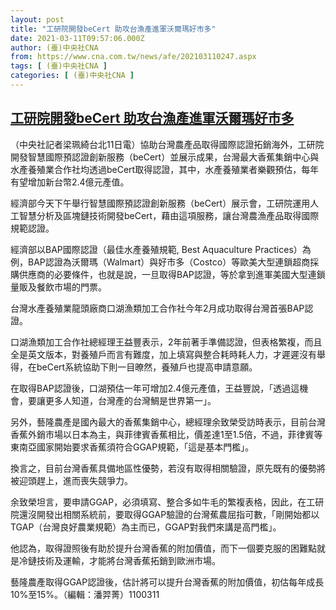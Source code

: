 ```yaml
---
layout: post
title: "工研院開發beCert 助攻台漁產進軍沃爾瑪好市多"
date: 2021-03-11T09:57:06.000Z
author: (臺)中央社CNA
from: https://www.cna.com.tw/news/afe/202103110247.aspx
tags: [ (臺)中央社CNA ]
categories: [ (臺)中央社CNA ]
---
```

<!--1615456626000-->
[工研院開發beCert 助攻台漁產進軍沃爾瑪好市多](https://www.cna.com.tw/news/afe/202103110247.aspx)
------

<div>
<div></div><div class="paragraph"><p>（中央社記者梁珮綺台北11日電）協助台灣農產品取得國際認證拓銷海外，工研院開發智慧國際預認證創新服務（beCert）並展示成果，台灣最大香蕉集銷中心與水產養殖業合作社均透過beCert取得認證，其中，水產養殖業者樂觀預估，每年有望增加新台幣2.4億元產值。</p><p>經濟部今天下午舉行智慧國際預認證創新服務（beCert）展示會，工研院運用人工智慧分析及區塊鏈技術開發beCert，藉由這項服務，讓台灣農漁產品取得國際規範認證。</p><p>經濟部以BAP國際認證（最佳水產養殖規範, Best Aquaculture Practices）為例，BAP認證為沃爾瑪（Walmart）與好市多（Costco）等歐美大型連鎖超商採購供應商的必要條件，也就是說，一旦取得BAP認證，等於拿到進軍美國大型連鎖量販及餐飲市場的門票。</p><p>台灣水產養殖業龍頭廠商口湖漁類加工合作社今年2月成功取得台灣首張BAP認證。</p><p>口湖漁類加工合作社總經理王益豐表示，2年前著手準備認證，但表格繁複，而且全是英文版本，對養殖戶而言有難度，加上填寫與整合耗時耗人力，才遲遲沒有舉得，在beCert系統協助下則一目暸然，養殖戶也提高申請意願。</p><p>在取得BAP認證後，口湖預估一年可增加2.4億元產值，王益豐說，「透過這機會，要讓更多人知道，台灣產的台灣鯛是世界第一」。</p><p>另外，藝隆農產是國內最大的香蕉集銷中心，總經理余致榮受訪時表示，目前台灣香蕉外銷市場以日本為主，與菲律賓香蕉相比，價差達1至1.5倍，不過，菲律賓等東南亞國家開始要求香蕉須符合GGAP規範，「這是基本門檻」。</p><p>換言之，目前台灣香蕉具備地區性優勢，若沒有取得相關驗證，原先既有的優勢將被迎頭趕上，進而喪失競爭力。</p><p>余致榮坦言，要申請GGAP，必須填寫、整合多如牛毛的繁複表格，因此，在工研院還沒開發出相關系統前，要取得GGAP驗證的台灣蕉農屈指可數，「剛開始都以TGAP（台灣良好農業規範）為主而已，GGAP對我們來講是高門檻」。</p><p>他認為，取得證照後有助於提升台灣香蕉的附加價值，而下一個要克服的困難點就是冷鏈技術及運輸，才能將台灣香蕉拓銷到歐洲市場。</p><p>藝隆農產取得GGAP認證後，估計將可以提升台灣香蕉的附加價值，初估每年成長10%至15%。（編輯：潘羿菁）1100311</p></div>
</div>
